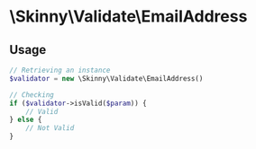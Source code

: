 # \Skinny\Validate\EmailAddress #

## Usage ##

```php
// Retrieving an instance
$validator = new \Skinny\Validate\EmailAddress()

// Checking
if ($validator->isValid($param)) {
    // Valid
} else {
    // Not Valid
}
```
